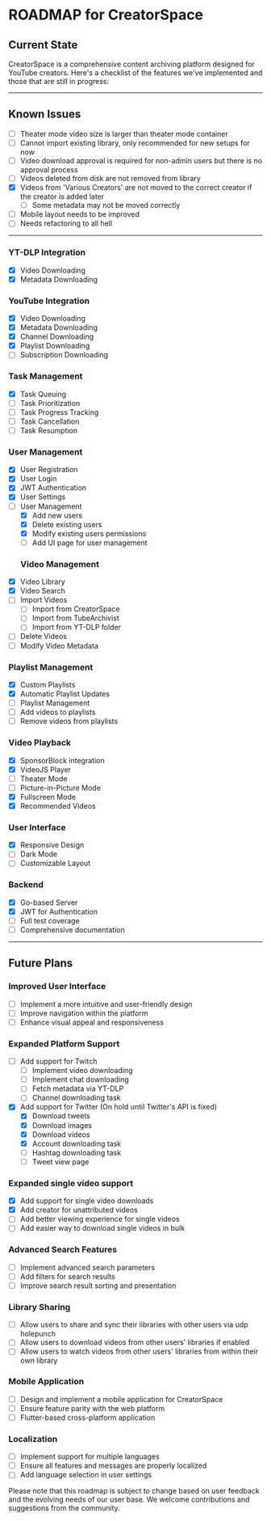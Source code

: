 # ROADMAP for CreatorSpace

## Current State

CreatorSpace is a comprehensive content archiving platform designed for YouTube creators. Here's a checklist of the features we've implemented and those that are still in progress:

---

## Known Issues

- [ ] Theater mode video size is larger than theater mode container
- [ ] Cannot import existing library, only recommended for new setups for now
- [ ] Video download approval is required for non-admin users but there is no approval process
- [ ] Videos deleted from disk are not removed from library
- [x] Videos from 'Various Creators' are not moved to the correct creator if the creator is added later
  - [ ] Some metadata may not be moved correctly
- [ ] Mobile layout needs to be improved
- [ ] Needs refactoring to all hell

---

### YT-DLP Integration
- [x] Video Downloading
- [x] Metadata Downloading

### YouTube Integration
- [x] Video Downloading
- [x] Metadata Downloading
- [x] Channel Downloading
- [x] Playlist Downloading
- [ ] Subscription Downloading

### Task Management
- [x] Task Queuing
- [ ] Task Prioritization
- [ ] Task Progress Tracking
- [ ] Task Cancellation
- [ ] Task Resumption

### User Management
- [x] User Registration
- [x] User Login
- [x] JWT Authentication
- [x] User Settings
- [ ] User Management
  - [x] Add new users
  - [x] Delete existing users
  - [x] Modify existing users permissions
  - [ ] Add UI page for user management

  ### Video Management
- [x] Video Library
- [x] Video Search
- [ ] Import Videos
  - [ ] Import from CreatorSpace
  - [ ] Import from TubeArchivist
  - [ ] Import from YT-DLP folder
- [ ] Delete Videos
- [ ] Modify Video Metadata

### Playlist Management
- [x] Custom Playlists
- [x] Automatic Playlist Updates
- [ ] Playlist Management
- [ ] Add videos to playlists
- [ ] Remove videos from playlists

### Video Playback
- [x] SponsorBlock integration
- [x] VideoJS Player
- [ ] Theater Mode
- [ ] Picture-in-Picture Mode
- [x] Fullscreen Mode
- [x] Recommended Videos

### User Interface
- [x] Responsive Design
- [ ] Dark Mode
- [ ] Customizable Layout

### Backend
- [x] Go-based Server
- [x] JWT for Authentication
- [ ] Full test coverage
- [ ] Comprehensive documentation

---

## Future Plans

### Improved User Interface

- [ ] Implement a more intuitive and user-friendly design
- [ ] Improve navigation within the platform
- [ ] Enhance visual appeal and responsiveness

### Expanded Platform Support

- [ ] Add support for Twitch
  - [ ] Implement video downloading
  - [ ] Implement chat downloading
  - [ ] Fetch metadata via YT-DLP
  - [ ] Channel downloading task
- [x] Add support for Twitter (On hold until Twitter's API is fixed)
  - [x] Download tweets
  - [x] Download images
  - [x] Download videos
  - [x] Account downloading task
  - [ ] Hashtag downloading task
  - [ ] Tweet view page

### Expanded single video support

- [x] Add support for single video downloads
- [x] Add creator for unattributed videos
- [ ] Add better viewing experience for single videos
- [ ] Add easier way to download single videos in bulk

### Advanced Search Features

- [ ] Implement advanced search parameters
- [ ] Add filters for search results
- [ ] Improve search result sorting and presentation

### Library Sharing

- [ ] Allow users to share and sync their libraries with other users via udp holepunch
- [ ] Allow users to download videos from other users' libraries if enabled
- [ ] Allow users to watch videos from other users' libraries from within their own library

### Mobile Application

- [ ] Design and implement a mobile application for CreatorSpace
- [ ] Ensure feature parity with the web platform
- [ ] Flutter-based cross-platform application

### Localization

- [ ] Implement support for multiple languages
- [ ] Ensure all features and messages are properly localized
- [ ] Add language selection in user settings

Please note that this roadmap is subject to change based on user feedback and the evolving needs of our user base. We welcome contributions and suggestions from the community.